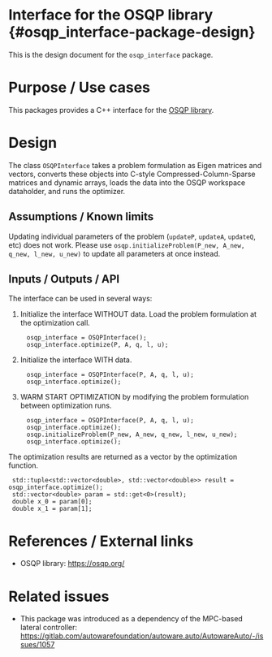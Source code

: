 Interface for the OSQP library {#osqp_interface-package-design}
===========

This is the design document for the `osqp_interface` package.


# Purpose / Use cases
<!-- Required -->
<!-- Things to consider:
    - Why did we implement this feature? -->
This packages provides a C++ interface for the [OSQP library](https://osqp.org/docs/solver/index.html).


# Design
<!-- Required -->
<!-- Things to consider:
    - How does it work? -->
The class `OSQPInterface` takes a problem formulation as Eigen matrices and vectors, converts these objects into
C-style Compressed-Column-Sparse matrices and dynamic arrays, loads the data into the OSQP workspace dataholder, and runs the optimizer.

## Assumptions / Known limits
<!-- Required -->
Updating individual parameters of the problem (`updateP`, `updateA`, `updateQ`, etc) does not work.
Please use `osqp.initializeProblem(P_new, A_new, q_new, l_new, u_new)` to update all parameters at once instead.

## Inputs / Outputs / API
<!-- Required -->
<!-- Things to consider:
    - How do you use the package / API? -->
 The interface can be used in several ways:

   1. Initialize the interface WITHOUT data. Load the problem formulation at the optimization call.
   ```
        osqp_interface = OSQPInterface();
        osqp_interface.optimize(P, A, q, l, u);
   ```

   2. Initialize the interface WITH data.
   ```
        osqp_interface = OSQPInterface(P, A, q, l, u);
        osqp_interface.optimize();
   ```

   3. WARM START OPTIMIZATION by modifying the problem formulation between optimization runs.
   ```
        osqp_interface = OSQPInterface(P, A, q, l, u);
        osqp_interface.optimize();
        osqp.initializeProblem(P_new, A_new, q_new, l_new, u_new);
        osqp_interface.optimize();
   ```

The optimization results are returned as a vector by the optimization function.
```
 std::tuple<std::vector<double>, std::vector<double>> result = osqp_interface.optimize();
 std::vector<double> param = std::get<0>(result);
 double x_0 = param[0];
 double x_1 = param[1];
```

# References / External links
<!-- Optional -->
- OSQP library: https://osqp.org/

# Related issues
<!-- Required -->
- This package was introduced as a dependency of the MPC-based lateral controller: https://gitlab.com/autowarefoundation/autoware.auto/AutowareAuto/-/issues/1057
